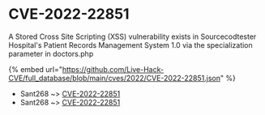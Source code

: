 # CVE-2022-22851

A Stored Cross Site Scripting (XSS) vulnerability exists in Sourcecodtester Hospital's Patient Records Management System 1.0 via the specialization parameter in doctors.php

{% embed url="https://github.com/Live-Hack-CVE/full_database/blob/main/cves/2022/CVE-2022-22851.json" %}


* Sant268 ~> [CVE-2022-22851](https://www.alice-snow.ru/2022/database/cve-2022-22851/cve-2022-22851-sant268)
* Sant268 ~> [CVE-2022-22851](https://www.alice-snow.ru/2022/database/cve-2022-22851/cve-2022-22851-sant268)